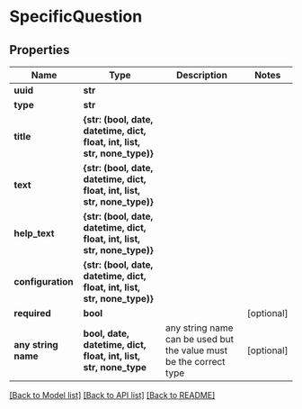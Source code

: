 # SpecificQuestion


## Properties
Name | Type | Description | Notes
------------ | ------------- | ------------- | -------------
**uuid** | **str** |  | 
**type** | **str** |  | 
**title** | **{str: (bool, date, datetime, dict, float, int, list, str, none_type)}** |  | 
**text** | **{str: (bool, date, datetime, dict, float, int, list, str, none_type)}** |  | 
**help_text** | **{str: (bool, date, datetime, dict, float, int, list, str, none_type)}** |  | 
**configuration** | **{str: (bool, date, datetime, dict, float, int, list, str, none_type)}** |  | 
**required** | **bool** |  | [optional] 
**any string name** | **bool, date, datetime, dict, float, int, list, str, none_type** | any string name can be used but the value must be the correct type | [optional]

[[Back to Model list]](../README.md#documentation-for-models) [[Back to API list]](../README.md#documentation-for-api-endpoints) [[Back to README]](../README.md)


